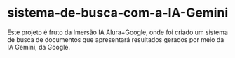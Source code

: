 # sistema-de-busca-com-a-IA-Gemini
Este projeto é fruto da Imersão IA Alura+Google, onde foi criado um sistema de busca de documentos que apresentará resultados gerados por meio da IA Gemini, da Google.
